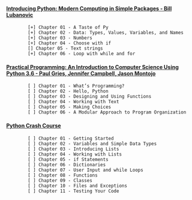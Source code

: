 #### [Introducing Python: Modern Computing in Simple Packages - Bill Lubanovic](https://www.oreilly.com/library/view/introducing-python-2nd/9781492051374/)

            [+] Chapter 01 - A Taste of Py
            [+] Chapter 02 - Data: Types, Values, Variables, and Names
            [+] Chapter 03 - Numbers
            [+] Chapter 04 - Choose with if
            [] Chapter 05 - Text strings
            [+] Chapter 06 - Loop with while and for
            
#### [Practical Programming: An Introduction to Computer Science Using Python 3.6 -  Paul Gries, Jennifer Campbell, Jason Montojo](https://pragprog.com/titles/gwpy3/practical-programming-third-edition/)

            [ ] Chapter 01 - What’s Programming?
            [ ] Chapter 02 - Hello, Python
            [ ] Chapter 03 - Designing and Using Functions
            [ ] Chapter 04 - Working with Text
            [ ] Chapter 05 - Making Choices
            [ ] Chapter 06 - A Modular Approach to Program Organization

#### [Python Crash Course](https://nostarch.com/python-crash-course-3rd-edition)

            [ ] Chapter 01 - Getting Started
            [ ] Chapter 02 - Variables and Simple Data Types
            [ ] Chapter 03 - Introducing Lists
            [ ] Chapter 04 - Working with Lists
            [ ] Chapter 05 - if Statements
            [ ] Chapter 06 - Dictionaries
            [ ] Chapter 07 - User Input and while Loops
            [ ] Chapter 08 - Functions
            [ ] Chapter 09 - Classes
            [ ] Chapter 10 - Files and Exceptions
            [ ] Chapter 11 - Testing Your Code
